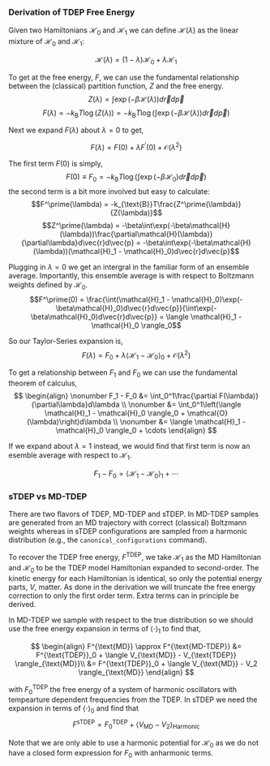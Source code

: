 ### Derivation of TDEP Free Energy

Given two Hamiltonians $\mathcal{H}_0$ and $\mathcal{H}_1$ we can define $\mathcal{H}(\lambda)$ as the linear mixture of $\mathcal{H}_0$ and $\mathcal{H}_1$:

$$\mathcal{H}(\lambda) = (1-\lambda)\mathcal{H}_0 + \lambda\mathcal{H}_1$$

To get at the free energy, $F$, we can use the fundamental relationship between the (classical) partition function, $Z$ and the free energy.
$$Z(\lambda) = \int\exp(-\beta\mathcal{H}(\lambda))d\vec{r}d\vec{p}$$
$$F(\lambda) = -k_{\text{B}}T\log(Z(\lambda)) = -k_{\text{B}}T\log\left(\int\exp(-\beta\mathcal{H}(\lambda))d\vec{r}d\vec{p}\right)$$

Next we expand $F(\lambda)$ about $\lambda = 0$ to get,

$$F(\lambda) = F(0) + \lambda F^\prime(0) + \mathcal{O}(\lambda^2)$$

The first term $F(0)$ is simply,
$$F(0) \equiv F_0 = -k_{\text{B}}T\log\left(\int\exp(-\beta\mathcal{H}_0)d\vec{r}d\vec{p}\right) $$
the second term is a bit more involved but easy to calculate:
$$F^\prime(\lambda) = -k_{\text{B}}T\frac{Z^\prime(\lambda)}{Z(\lambda)}$$
$$Z^\prime(\lambda) = -\beta\int\exp(-\beta\mathcal{H}(\lambda))\frac{\partial\mathcal{H}(\lambda)}{\partial\lambda}d\vec{r}d\vec{p} = -\beta\int\exp(-\beta\mathcal{H}(\lambda))(\mathcal{H}_1 - \mathcal{H}_0)d\vec{r}d\vec{p}$$

Plugging in $\lambda = 0$ we get an intergral in the familiar form of an ensemble average. Importantly, this ensemble average is with respect to Boltzmann weights defined by $\mathcal{H}_0$.
$$F^\prime(0) = \frac{\int(\mathcal{H}_1 - \mathcal{H}_0)\exp(-\beta\mathcal{H}_0)d\vec{r}d\vec{p}}{\int\exp(-\beta\mathcal{H}_0)d\vec{r}d\vec{p}} = \langle \mathcal{H}_1 - \mathcal{H}_0 \rangle_0$$

So our Taylor-Series expansion is,
$$F(\lambda) = F_0 + \lambda\langle \mathcal{H}_1 - \mathcal{H}_0 \rangle_0 + \mathcal{O}(\lambda^2)$$

To get a relationship between $F_1$ and $F_0$ we can use the fundamental theorem of calculus,
$$
\begin{align}
\nonumber
F_1 - F_0 &= \int_0^1\frac{\partial F(\lambda)}{\partial\lambda}d\lambda \\
\nonumber
&= \int_0^1\left(\langle \mathcal{H}_1 - \mathcal{H}_0 \rangle_0 + \mathcal{O}(\lambda)\right)d\lambda \\
\nonumber
&= \langle \mathcal{H}_1 - \mathcal{H}_0 \rangle_0 + \cdots
\end{align}
$$

If we expand about $\lambda = 1$ instead, we would find that first term is now an esemble average with respect to $\mathcal{H}_1$.

$$F_1 - F_0 =  \langle \mathcal{H}_1 - \mathcal{H}_0 \rangle_1 + \cdots$$

### sTDEP vs MD-TDEP

There are two flavors of TDEP, MD-TDEP and sTDEP. In MD-TDEP samples are generated from an MD trajectory with correct (classical) Boltzmann weights whereas in sTDEP configurations are sampled from a harmonic distribution (e.g., the `canonical_configurations` command).



To recover the TDEP free energy, $F^{\text{TDEP}}$, we take $\mathcal{H}_1$ as the MD Hamiltonian and $\mathcal{H}_0$ to be the TDEP model Hamiltonian expanded to second-order. The kinetic energy for each Hamiltonian is identical, so only the potential energy parts, $V$, matter. As done in the derivation we will truncate the free energy correction to only the first order term. Extra terms can in principle be derived.

In MD-TDEP we sample with respect to the true distribution so we should use the free energy expansion in terms of $\langle\cdot\rangle_1$ to find that,

$$
\begin{align}
F^{\text{MD}} \approx F^{\text{MD-TDEP}} &= F^{\text{TDEP}}_0 + \langle V_{\text{MD}} - V_{\text{TDEP}} \rangle_{\text{MD}}\\
&= F^{\text{TDEP}}_0 + \langle V_{\text{MD}} - V_2 \rangle_{\text{MD}}
\end{align}
$$

with $F^{\text{TDEP}}_0$ the free energy of a system of harmonic oscillators with tempearture dependent frequencies from the TDEP. In sTDEP we need the expansion in terms of $\langle\cdot\rangle_0$ and find that
$$F^{\text{sTDEP}} = F^{\text{TDEP}} _0 + \langle V_{\text{MD}} - V_2 \rangle_{\text{Harmonic}}$$


Note that we are only able to use a harmonic potential for $\mathcal{H}_0$ as we do not have a closed form expression for $F_0$ with anharmonic terms.